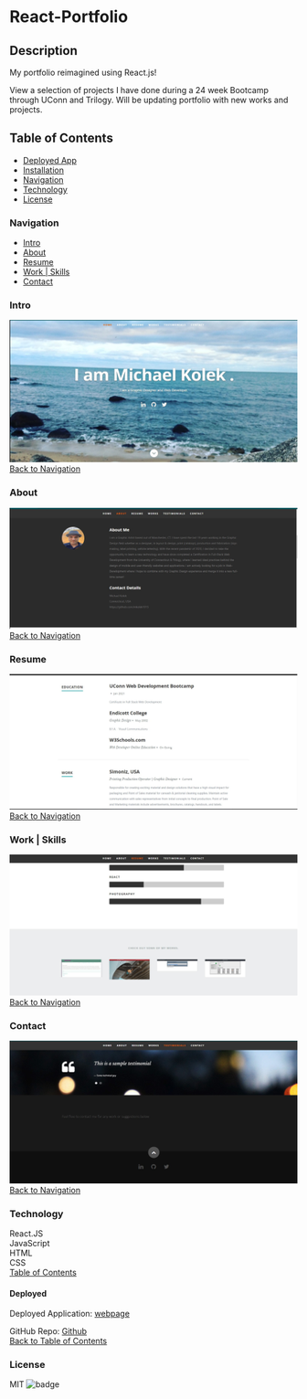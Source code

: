 # React-Portfolio

## Description
My portfolio reimagined using React.js! 

View a selection of projects I have done during a 24 week Bootcamp through UConn and Trilogy. Will be updating portfolio with new works and projects.


## Table of Contents

* [Deployed App](#deployed)
* [Installation](#installation)
* [Navigation](#Navigation)
* [Technology](#technology)
* [License](#license)

### Navigation
* [Intro](#intro)
* [About](#about)
* [Resume](#resume)
* [Work | Skills](#work-|-skills)
* [Contact](#contact)

### Intro
![Screen Shot](https://github.com/mkolek1015/A20_ReactPortfolio/blob/main/public/images/screenshots/IntroPage.jpg) </br>
[Back to Navigation](#Navigation)

### About
![Screen Shot](https://github.com/mkolek1015/A20_ReactPortfolio/blob/main/public/images/screenshots/AboutMePage.jpg) </br>
[Back to Navigation](#Navigation)

### Resume
![Screen Shot](https://github.com/mkolek1015/A20_ReactPortfolio/blob/main/public/images/screenshots/ResumePage.jpg) </br>
[Back to Navigation](#Navigation)

### Work | Skills
![Screen Shot](https://github.com/mkolek1015/A20_ReactPortfolio/blob/main/public/images/screenshots/Skills_Works.jpg) </br>
[Back to Navigation](#Navigation)

### Contact
![Screen Shot](https://github.com/mkolek1015/A20_ReactPortfolio/blob/main/public/images/screenshots/Test_Contact.jpg) </br>
[Back to Navigation](#Navigation)


### Technology

React.JS </br>
JavaScript </br>
HTML </br>
CSS </br>
[Table of Contents](#Table-of-Contents)

#### Deployed

Deployed Application: [webpage]() </br>

GitHub Repo: [Github](https://github.com/mkolek1015/A20_ReactPortfolio) </br>
[Back to Table of Contents](#Table-of-Contents)

### License
MIT
  ![badge](https://img.shields.io/badge/license-MIT-red) 
